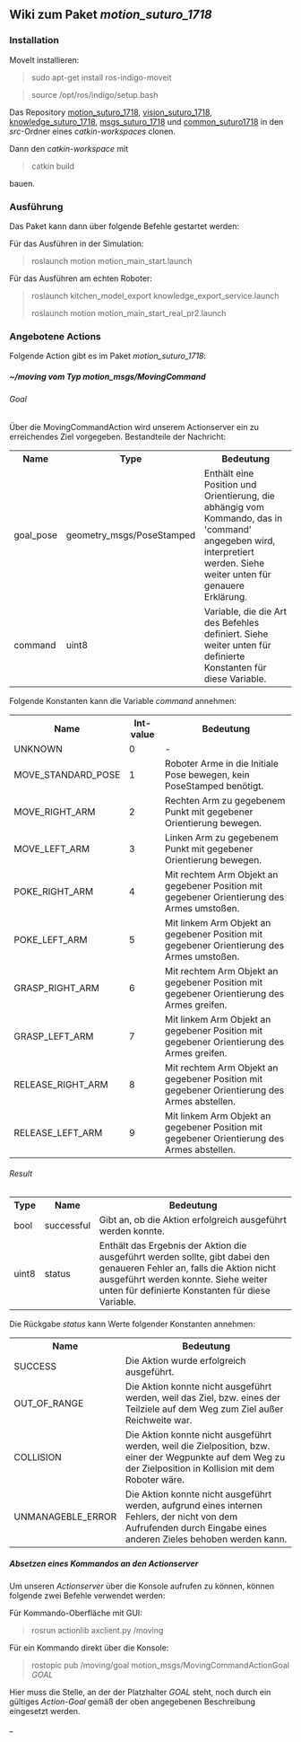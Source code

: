 ## Wiki zum Paket _motion_suturo_1718_

### Installation

MoveIt installieren:
> sudo apt-get install ros-indigo-moveit

> source /opt/ros/indigo/setup.bash

Das Repository [motion_suturo_1718](https://github.com/menanuni/motion_suturo_1718.git), [vision_suturo_1718](https://github.com/menanuni/vision_suturo_1718.git), [knowledge_suturo_1718](https://github.com/menanuni/knowledge_suturo_1718.git), [msgs_suturo_1718](https://github.com/menanuni/msgs_suturo_1718.git) und [common_suturo1718](https://github.com/menanuni/common_suturo1718.git) in den _src_-Ordner eines _catkin-workspaces_ clonen.

Dann den _catkin-workspace_ mit 
> catkin build 

bauen.

### Ausführung

Das Paket kann dann über folgende Befehle gestartet werden:

Für das Ausführen in der Simulation:
> roslaunch motion motion_main_start.launch

Für das Ausführen am echten Roboter:
> roslaunch kitchen_model_export knowledge_export_service.launch
> 
>  roslaunch motion motion_main_start_real_pr2.launch

### Angebotene Actions

Folgende Action gibt es im Paket _motion_suturo_1718_:

##### _~/moving_ vom Typ _motion_msgs/MovingCommand_

###### Goal

Über die MovingCommandAction wird unserem Actionserver ein zu erreichendes Ziel vorgegeben.
Bestandteile der Nachricht:

<table>
  <tr>
    <th>Name</th>
    <th>Type</th>
    <th>Bedeutung</th>
  </tr>
  <tr>
    <td>goal_pose</td>
    <td>geometry_msgs/PoseStamped</td>
    <td>Enthält eine Position und Orientierung, die abhängig vom Kommando, das in 'command' angegeben wird, interpretiert werden. Siehe weiter unten für genauere Erklärung.</td>
  </tr>
  <tr>
    <td>command</td>
    <td>uint8</td>
    <td>Variable, die die Art des Befehles definiert. Siehe weiter unten für definierte Konstanten für diese Variable.</td>
  </tr>
</table>

Folgende Konstanten kann die Variable _command_ annehmen:

<table>
  <tr>
    <th>Name</th>
    <th>Int-value</th>
    <th>Bedeutung</th>
  </tr>
  <tr>
    <td>UNKNOWN</td>
    <td>0</td>
    <td>-</td>
  </tr>
  <tr>
    <td>MOVE_STANDARD_POSE</td>
    <td>1</td>
    <td>Roboter Arme in die Initiale Pose bewegen, kein PoseStamped benötigt.</td>
  </tr>
  <tr>
    <td>MOVE_RIGHT_ARM</td>
    <td>2</td>
    <td>Rechten Arm zu gegebenem Punkt mit gegebener Orientierung bewegen.</td>
  </tr>
  <tr>
    <td>MOVE_LEFT_ARM</td>
    <td>3</td>
    <td>Linken Arm zu gegebenem Punkt mit gegebener Orientierung bewegen.</td>
  </tr>
  <tr>
    <td>POKE_RIGHT_ARM</td>
    <td>4</td>
    <td>Mit rechtem Arm Objekt an gegebener Position mit gegebener Orientierung des Armes umstoßen.</td>
  </tr>
  <tr>
    <td>POKE_LEFT_ARM</td>
    <td>5</td>
    <td>Mit linkem Arm Objekt an gegebener Position mit gegebener Orientierung des Armes umstoßen.</td>
  </tr>
  <tr>
    <td>GRASP_RIGHT_ARM</td>
    <td>6</td>
    <td>Mit rechtem Arm Objekt an gegebener Position mit gegebener Orientierung des Armes greifen.</td>
  </tr>
  <tr>
    <td>GRASP_LEFT_ARM</td>
    <td>7</td>
    <td>Mit linkem Arm Objekt an gegebener Position mit gegebener Orientierung des Armes greifen.</td>
  </tr>
  <tr>
    <td>RELEASE_RIGHT_ARM</td>
    <td>8</td>
    <td>Mit rechtem Arm Objekt an gegebener Position mit gegebener Orientierung des Armes abstellen.</td>
  </tr>
  <tr>
    <td>RELEASE_LEFT_ARM</td>
    <td>9</td>
    <td>Mit linkem Arm Objekt an gegebener Position mit gegebener Orientierung des Armes abstellen.</td>
  </tr>
</table>

###### Result

<table>
  <tr>
    <th>Type</th>
    <th>Name</th>
    <th>Bedeutung</th>
  </tr>
  <tr>
    <td>bool</td>
    <td>successful</td>
    <td>Gibt an, ob die Aktion erfolgreich ausgeführt werden konnte.</td>
  </tr>
  <tr>
    <td>uint8</td>
    <td>status</td>
    <td>Enthält das Ergebnis der Aktion die ausgeführt werden sollte, gibt dabei den genaueren Fehler an, falls die Aktion nicht ausgeführt werden konnte. Siehe weiter unten für definierte Konstanten für diese Variable.</td>
  </tr>
</table>

Die Rückgabe _status_ kann Werte folgender Konstanten annehmen:

<table>
  <tr>
    <th>Name</th>
    <th>Bedeutung</th>
  </tr>
  <tr>
    <td>SUCCESS</td>
    <td>Die Aktion wurde erfolgreich ausgeführt.</td>
  </tr>
  <tr>
    <td>OUT_OF_RANGE</td>
    <td>Die Aktion konnte nicht ausgeführt werden, weil das Ziel, bzw. eines der Teilziele auf dem Weg zum Ziel außer Reichweite war.</td>
  </tr>
  <tr>
    <td>COLLISION</td>
    <td>Die Aktion konnte nicht ausgeführt werden, weil die Zielposition, bzw. einer der Wegpunkte auf dem Weg zu der Zielposition in Kollision mit dem Roboter wäre.</td>
  </tr>
  <tr>
    <td>UNMANAGEBLE_ERROR</td>
    <td>Die Aktion konnte nicht ausgeführt werden, aufgrund eines internen Fehlers, der nicht von dem Aufrufenden durch Eingabe eines anderen Zieles behoben werden kann.</td>
  </tr>
</table>

##### Absetzen eines Kommandos an den _Actionserver_

Um unseren _Actionserver_ über die Konsole aufrufen zu können, können folgende zwei Befehle verwendet werden:

Für Kommando-Oberfläche mit GUI:
> rosrun actionlib axclient.py /moving

Für ein Kommando direkt über die Konsole:
> rostopic pub /moving/goal motion_msgs/MovingCommandActionGoal _GOAL_

Hier muss die Stelle, an der der Platzhalter _GOAL_ steht, noch durch ein gültiges _Action-Goal_ gemäß der oben angegebenen Beschreibung eingesetzt werden.

_